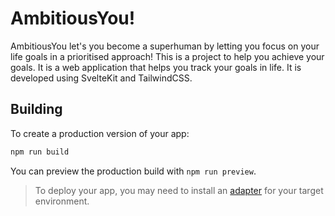 # AmbitiousYou!

AmbitiousYou let's you become a superhuman by letting you focus on your life goals in a prioritised approach! This is a project to help you achieve your goals. It is a web application that helps you track your goals in life. It is developed using SvelteKit and TailwindCSS.

## Building

To create a production version of your app:

```bash
npm run build
```

You can preview the production build with `npm run preview`.

> To deploy your app, you may need to install an [adapter](https://kit.svelte.dev/docs/adapters) for your target environment.
